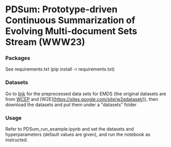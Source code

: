 # PDSum: Prototype-driven Continuous Summarization of Evolving Multi-document Sets Stream (WWW23)
### Packages
See requirements.txt (pip install -r requirements.txt)

### Datasets
Go to [link](https://www.dropbox.com/sh/0mc7i10qype7og6/AAAARaHV_UFFc6J70YXTwGDIa?dl=0) for the preprocessed data sets for EMDS (the original datasets are from [WCEP](https://github.com/complementizer/wcep-mds-dataset) and [W2E][(https://sites.google.com/site/w2edataset/)](https://github.com/smutahoang/w2e)), then download the datasets and put them under a "datasets" folder

### Usage
Refer to PDSum_run_example.ipynb and set the datasets and hyperparameters (default values are given), and run the notebook as instructed.

